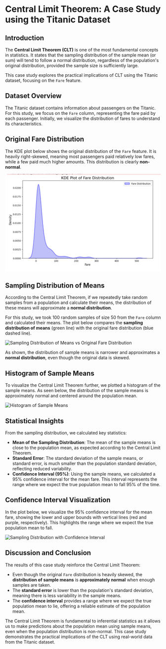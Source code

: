 # Central Limit Theorem: A Case Study using the Titanic Dataset

## Introduction
The **Central Limit Theorem (CLT)** is one of the most fundamental concepts in statistics. It states that the sampling distribution of the sample mean (or sum) will tend to follow a normal distribution, regardless of the population's original distribution, provided the sample size is sufficiently large. 

This case study explores the practical implications of CLT using the Titanic dataset, focusing on the `Fare` feature.

## Dataset Overview
The Titanic dataset contains information about passengers on the Titanic. For this study, we focus on the `Fare` column, representing the fare paid by each passenger. Initially, we visualize the distribution of fares to understand its characteristics.

## Original Fare Distribution
The KDE plot below shows the original distribution of the `Fare` feature. It is heavily right-skewed, meaning most passengers paid relatively low fares, while a few paid much higher amounts. This distribution is clearly **non-normal**.

![KDE Plot of Original Fare Distribution](Images/KDE_Fare_Dist.png)

## Sampling Distribution of Means
According to the Central Limit Theorem, if we repeatedly take random samples from a population and calculate their means, the distribution of these means will approximate a **normal distribution**. 

For this study, we took 100 random samples of size 50 from the `Fare` column and calculated their means. The plot below compares the **sampling distribution of means** (green line) with the original fare distribution (blue dashed line).

![Sampling Distribution of Means vs Original Fare Distribution](file-1algz5PboBOubbXwKYTUywq6)

As shown, the distribution of sample means is narrower and approximates a **normal distribution**, even though the original data is skewed.

## Histogram of Sample Means
To visualize the Central Limit Theorem further, we plotted a histogram of the sample means. As seen below, the distribution of the sample means is approximately normal and centered around the population mean.

![Histogram of Sample Means](file-HsxDiwgQTGvpVpmzGKYqK0jU)

## Statistical Insights
From the sampling distribution, we calculated key statistics:
- **Mean of the Sampling Distribution**: The mean of the sample means is close to the population mean, as expected according to the Central Limit Theorem.
- **Standard Error**: The standard deviation of the sample means, or standard error, is much smaller than the population standard deviation, reflecting reduced variability.
- **Confidence Interval (95%)**: Using the sample means, we calculated a 95% confidence interval for the mean fare. This interval represents the range where we expect the true population mean to fall 95% of the time.

## Confidence Interval Visualization
In the plot below, we visualize the 95% confidence interval for the mean fare, showing the lower and upper bounds with vertical lines (red and purple, respectively). This highlights the range where we expect the true population mean to fall.

![Sampling Distribution with Confidence Interval](file-fsUEnMmdBO8uEwOlUPkJJgTE)

## Discussion and Conclusion
The results of this case study reinforce the Central Limit Theorem:
- Even though the original `Fare` distribution is heavily skewed, the **distribution of sample means** is **approximately normal** when enough samples are taken.
- The **standard error** is lower than the population's standard deviation, meaning there is less variability in the sample means.
- The **confidence interval** provides a range where we expect the true population mean to lie, offering a reliable estimate of the population mean.

The Central Limit Theorem is fundamental to inferential statistics as it allows us to make predictions about the population mean using sample means, even when the population distribution is non-normal. This case study demonstrates the practical implications of the CLT using real-world data from the Titanic dataset.

